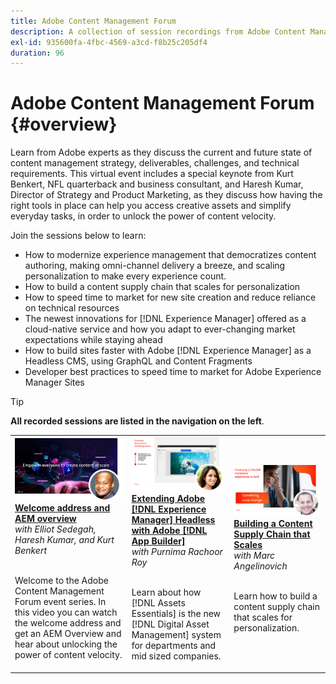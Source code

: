 ```yaml
---
title: Adobe Content Management Forum
description: A collection of session recordings from Adobe Content Management Forum
exl-id: 935600fa-4fbc-4569-a3cd-f8b25c205df4
duration: 96
---
```

# Adobe Content Management Forum {#overview}

Learn from Adobe experts as they discuss the current and future state of content management strategy, deliverables, challenges, and technical requirements. This virtual event includes a special keynote from Kurt Benkert, NFL quarterback and business consultant, and Haresh Kumar, Director of Strategy and Product Marketing, as they discuss how having the right tools in place can help you access creative assets and simplify everyday tasks, in order to unlock the power of content velocity.

Join the sessions below to learn:

* How to modernize experience management that democratizes content authoring, making omni-channel delivery a breeze, and scaling personalization to make every experience count.
* How to build a content supply chain that scales for personalization
* How to speed time to market for new site creation and reduce reliance on technical resources
* The newest innovations for [!DNL Experience Manager] offered as a cloud-native service and how you adapt to ever-changing market expectations while staying ahead
* How to build sites faster with Adobe [!DNL Experience Manager] as a Headless CMS, using GraphQL and Content Fragments
* Developer best practices to speed time to market for Adobe Experience Manager Sites

>[!TIP]
>
>**All recorded sessions are listed in the navigation on the left**.

<table>
  <tr>
   <td>
      <a href="2022/welcome.md">
      <img alt="Welcome address and AEM overview" src="assets/welcome.png" >
      </a>
      <div>
         <a href="2022/welcome.md"><strong>Welcome address and AEM overview</strong></a>         
         <br/><em>with Elliot Sedegah, Haresh Kumar, and Kurt Benkert</em>
      </div>
      <p>
        <br/>
         Welcome to the Adobe Content Management Forum event series. In this video you can watch the welcome address and get an AEM Overview and hear about unlocking the power of content velocity.
      </p>
   </td>
   <td>
      <a href="2022/assets-for-all.md">
      <img alt="Assets for All" src="assets/assets-for-all.png" >
      </a>
      <div>
         <a href="2022/assets-for-all.md"><strong>Extending Adobe [!DNL Experience Manager] Headless with Adobe [!DNL App Builder]</strong></a>         
         <br/><em>with Purnima Rachoor Roy</em>
      </div>
      <p>
        <br/>
          Learn about how [!DNL Assets Essentials] is the new [!DNL Digital Asset Management] system for departments and mid sized companies.
      </p>
   </td>
   <td>
      <a href="2022/supply-chain.md">
      <img alt="Building a Content Supply Chain that Scales" src="assets/supply-chain.png"/ >
      </a>
      <div>
         <a href="2022/supply-chain.md"><strong>Building a Content Supply Chain that Scales</strong></a>         
         <br/><em>with  Marc Angelinovich</em>
      </div>
      <p>
        <br/>
         Learn how to build a content supply chain that scales for personalization.
      </p>
   </td>
  </tr>
</table>
